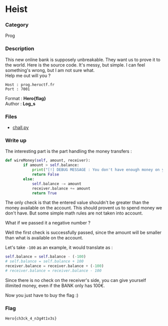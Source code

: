 # Heist

### Category

Prog

### Description

This new online bank is supposely unbreakable. They want us to prove it to the world. Here is the source code. It's messy, but simple. I can feel something's wrong, but I am not sure what.<br>
Help me out will you ?

```
Host : prog.heroctf.fr
Port : 7001
```

Format : **Hero{flag}**<br>
Author : **Log_s**

### Files

 - [chall.py](chall.py)

### Write up

The interesting part is the part handling the money transfers : 
```python
def wireMoney(self, amount, receiver):
        if amount > self.balance:
            print("[!] DEBUG MESSAGE : You don't have enough money on your account to make this transfer")
            return False
        else:
            self.balance -= amount
            receiver.balance += amount
            return True
```

The only check is that the entered value shouldn't be greater than the money available on the account. This should provent us to spend money we don't have. But some simple math rules are not taken into account.

What if we passed it a negative number ?

Well the first check is successfully passed, since the amount will be smaller than what is available on the account.

Let's take `-100` as an example, it would translate as :
```python
self.balance = self.balance - (-100)
# self.balance = self.balance + 100
receiver.balance = receiver.balance + (-100)
# receiver.balance = receiver.balance - 100
```

Since there is no check on the receiver's side, you can give yourself illimited money, even if the BANK only has 100€.

Now you just have to buy the flag :)
### Flag

```Hero{ch3ck_4_n3g4t1v3s}```